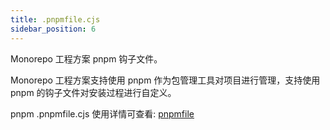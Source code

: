 ```yaml
---
title: .pnpmfile.cjs
sidebar_position: 6
---
```


Monorepo 工程方案 pnpm 钩子文件。

Monorepo 工程方案支持使用 pnpm 作为包管理工具对项目进行管理，支持使用 pnpm 的钩子文件对安装过程进行自定义。

pnpm .pnpmfile.cjs 使用详情可查看: [pnpmfile](https://pnpm.io/pnpmfile)
